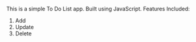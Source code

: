 This is a simple To Do List app.
Built using JavaScript.
Features Included:
 1. Add
 2. Update
 3. Delete

